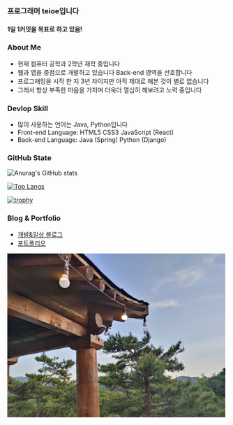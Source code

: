 ### 프로그래머 teioe입니다
#### 1일 1커밋을 목표로 하고 있음!

### About Me
- 현재 컴퓨터 공학과 2학년 재학 중입니다
- 웹과 앱을 중점으로 개발하고 있습니다 Back-end 영역을 선호합니다 
- 프로그래밍을 시작 한 지 3년 차이지만 아직 제대로 해본 것이 별로 없습니다 
- 그래서 항상 부족한 마음을 가지며 더욱더 열심히 해보려고 노력 중입니다
### Devlop Skill
- 많이 사용하는 언어는 Java, Python입니다
- Front-end Language: HTML5 CSS3 JavaScript (React) 
- Back-end  Language: Java (Spring) Python (Django)

### GitHub State
![Anurag's GitHub stats](https://github-readme-stats.vercel.app/api?username=tuioe5679&show_icons=true&theme=onedark)

[![Top Langs](https://github-readme-stats.vercel.app/api/top-langs/?username=tuioe5679&layout=compact&theme=onedark)](https://github.com/tuioe5679/github-readme-stats)

[![trophy](https://github-profile-trophy.vercel.app/?username=tuioe5679&theme=onedark)](https://github.com/tuioe5679/github-readme-stats)

### Blog & Portfolio

- <a href="https://blog.naver.com/qodlgks123">개발&일상 블로그</a>
- <a href="https://tuioe5679.github.io/web-porfolio-main/">포트폴리오</a>
<img src = "gitimage.jpg" width="500"/>




















